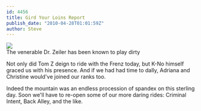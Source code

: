 ```yaml
---
id: 4456
title: Gird Your Loins Report
publish_date: "2010-04-28T01:01:59Z"
author: Steve
---
```

![](http://www.flagstafffrenzy.org/wp-content/uploads/2010/04/gird-loins.jpg)  
The venerable Dr. Zeiler has been known to play dirty

Not only did Tom Z deign to ride with the Frenz today, but K-No himself graced us with his presence. And if we had had time to dally, Adriana and Christine would've joined our ranks too.

Indeed the mountain was an endless procession of spandex on this sterling day. Soon we'll have to re-open some of our more daring rides: Criminal Intent, Back Alley, and the like.

